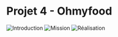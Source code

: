 # Projet 4 - Ohmyfood

![Introduction](https://github.com/I-Mahfouf/P4_OpenClassrooms-Ohmyfood/assets/143210485/c1c541d5-6c47-43d5-af11-b29a88dbb03b)
![Mission](https://github.com/I-Mahfouf/P4_OpenClassrooms-Ohmyfood/assets/143210485/84a35da4-13df-431c-841f-24104b7539bb)
![Réalisation](https://github.com/I-Mahfouf/P4_OpenClassrooms-Ohmyfood/assets/143210485/e8512c64-5947-4234-9667-b9b70eb01ba1)


